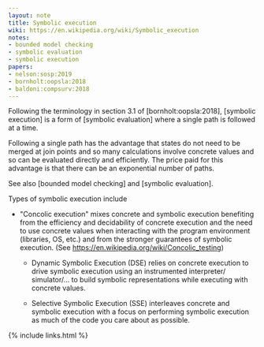 ```yaml
---
layout: note
title: Symbolic execution
wiki: https://en.wikipedia.org/wiki/Symbolic_execution
notes:
- bounded model checking
- symbolic evaluation
- symbolic execution
papers:
- nelson:sosp:2019
- bornholt:oopsla:2018
- baldoni:compsurv:2018
---
```


Following the terminology in section 3.1 of 
[bornholt:oopsla:2018], [symbolic execution] is a form of
[symbolic evaluation] where a single path is followed at a time.

Following a single path has the advantage that states do not need to be merged
at join points and so many calculations involve concrete values and so can be
evaluated directly and efficiently.  The price paid for this advantage is that
there can be an exponential number of paths.

See also [bounded model checking] and [symbolic evaluation].

Types of symbolic execution include

- "Concolic execution" mixes concrete and symbolic execution benefiting
  from the efficiency and decidability of concrete execution and
  the need to use concrete values when interacting with the program
  environment (libraries, OS, etc.)
  and from the stronger guarantees of symbolic execution.
  (See <https://en.wikipedia.org/wiki/Concolic_testing>)

  - Dynamic Symbolic Execution (DSE) relies on concrete execution
    to drive symbolic execution using an instrumented interpreter/
    simulator/... to build symbolic representations while executing
    with concrete values.

  - Selective Symbolic Execution (SSE)
    interleaves concrete and symbolic execution with a focus on
    performing symbolic execution as much of the code you
    care about as possible.

{% include links.html %}
